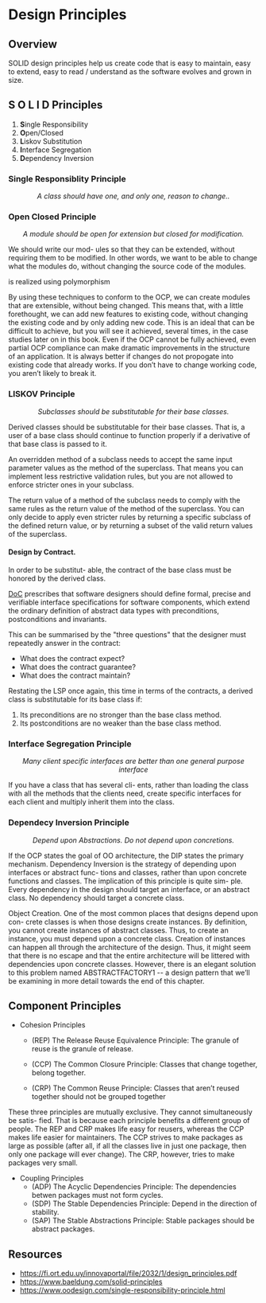 # Design Principles

## Overview
SOLID design principles help us create code that is easy to maintain, easy to extend, easy to read / understand as the software evolves and grown in size.

## S O L I D Principles
1. **S**ingle Responsibility
2. **O**pen/Closed
3. **L**iskov Substitution
4. **I**nterface Segregation
5. **D**ependency Inversion

### Single Responsiblity Principle
<p align="center">
  <i>A class should have one, and only one, reason to change..</i>
</p>


### Open Closed Principle
<p align="center">
  <i>A module should be open for extension but closed for modification.</i>
</p>

We should write our mod- ules so that they can be extended, without requiring them to be modified. In other words, we want to be able to change what the modules do, without changing the source code of the modules.

is realized using polymorphism

By using these techniques to conform to the OCP, we can create modules that are extensible, without being changed. This means that, with a little forethought, we can add new features to existing code, without changing the existing code and by only adding new code. This is an ideal that can be difficult to achieve, but you will see it achieved, several times, in the case studies later on in this book.
Even if the OCP cannot be fully achieved, even partial OCP compliance can make dramatic improvements in the structure of an application. It is always better if changes do not propogate into existing code that already works. If you don’t have to change working code, you aren’t likely to break it.



### LISKOV Principle
<p align="center">
  <i>Subclasses should be substitutable for their base classes.</i>
</p>

Derived classes should be substitutable for their base classes. That is, a user of a base class should continue to function properly if a derivative of that base class is passed to it.

An overridden method of a subclass needs to accept the same input parameter values as the method of the superclass. That means you can implement less restrictive validation rules, but you are not allowed to enforce stricter ones in your subclass. 

The return value of a method of the subclass needs to comply with the same rules as the return value of the method of the superclass. You can only decide to apply even stricter rules by returning a specific subclass of the defined return value, or by returning a subset of the valid return values of the superclass.

#### Design by Contract. 
In order to be substitut- able, the contract of the base class must be honored by the derived class.

[DoC](./Designbycontract.md) prescribes that software designers should define formal, precise and verifiable interface specifications for software components, which extend the ordinary definition of abstract data types with preconditions, postconditions and invariants. 

This can be summarised by the "three questions" that the designer must repeatedly answer in the contract:

- What does the contract expect?
- What does the contract guarantee?
- What does the contract maintain?

Restating the LSP once again, this time in terms of the contracts, a derived class is substitutable for its base class if:
1. Its preconditions are no stronger than the base class method.
2. Its postconditions are no weaker than the base class method.

### Interface Segregation Principle
<p align="center">
  <i>Many client specific interfaces are better than one general purpose interface</i>
</p>

If you have a class that has several cli- ents, rather than loading the class with all the methods that the clients need, create specific interfaces for each client and multiply inherit them into the class.

### Dependecy Inversion Principle
<p align="center">
  <i>Depend upon Abstractions. Do not depend upon concretions.</i>
</p>

If the OCP states the goal of OO architecture, the DIP states the primary mechanism. Dependency Inversion is the strategy of depending upon interfaces or abstract func- tions and classes, rather than upon concrete functions and classes. 
The implication of this principle is quite sim- ple. Every dependency in the design should target an interface, or an abstract class. No dependency should target a concrete class.

Object Creation. One of the most common places that designs depend upon con- crete classes is when those designs create instances. By definition, you cannot create instances of abstract classes. Thus, to create an instance, you must depend upon a concrete class.
Creation of instances can happen all through the architecture of the design. Thus, it might seem that there is no escape and that the entire architecture will be littered with dependencies upon concrete classes. However, there is an elegant solution to this problem named ABSTRACTFACTORY1 -- a design pattern that we’ll be examining in more detail towards the end of this chapter.

## Component Principles
- Cohesion Principles
  - (REP) The Release Reuse Equivalence Principle: The granule of reuse is the granule of release.
  
  - (CCP) The Common Closure Principle: Classes that change together, belong together.
  
  - (CRP) The Common Reuse Principle: Classes that aren’t reused together should not be grouped together
  
These three principles are mutually exclusive. They cannot simultaneously be satis- fied. That is because each principle benefits a different group of people. The REP and CRP makes life easy for reusers, whereas the CCP makes life easier for maintainers. The CCP strives to make packages as large as possible (after all, if all the classes live in just one package, then only one package will ever change). The CRP, however, tries to make packages very small.

- Coupling Principles
  - (ADP) The Acyclic Dependencies Principle: The dependencies betwen packages must not form cycles.
  - (SDP) The Stable Dependencies Principle: Depend in the direction of stability.
  - (SAP) The Stable Abstractions Principle: Stable packages should be abstract packages.

## Resources
- https://fi.ort.edu.uy/innovaportal/file/2032/1/design_principles.pdf
- https://www.baeldung.com/solid-principles
- https://www.oodesign.com/single-responsibility-principle.html
